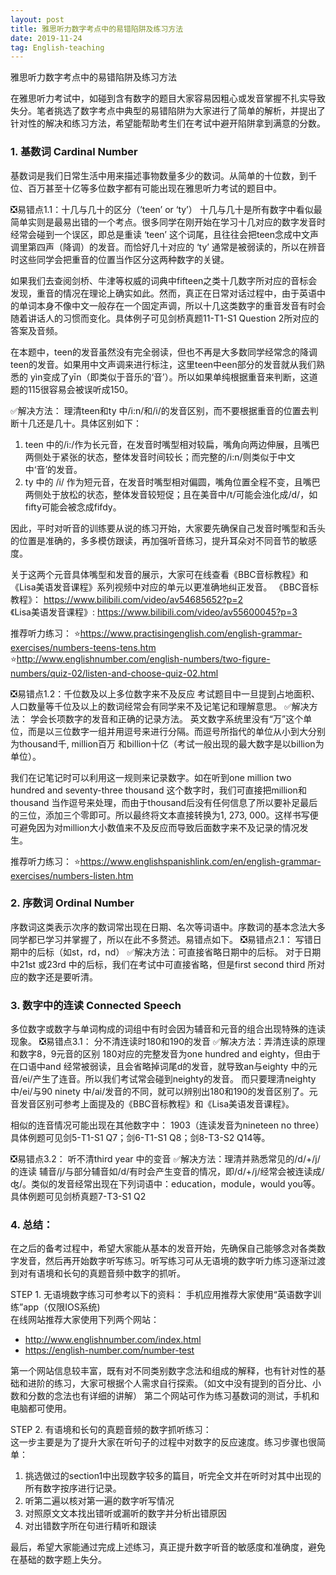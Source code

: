 ```yaml
---
layout: post
title: 雅思听力数字考点中的易错陷阱及练习方法
date: 2019-11-24
tag: English-teaching
---
```


雅思听力数字考点中的易错陷阱及练习方法


在雅思听力考试中，如碰到含有数字的题目大家容易因粗心或发音掌握不扎实导致失分。笔者挑选了数字考点中典型的易错陷阱为大家进行了简单的解析，并提出了针对性的解决和练习方法，希望能帮助考生们在考试中避开陷阱拿到满意的分数。

### 1.	基数词 Cardinal Number
基数词是我们日常生活中用来描述事物数量多少的数词。从简单的十位数，到千位、百万甚至十亿等多位数字都有可能出现在雅思听力考试的题目中。

❎易错点1.1：十几与几十的区分（’teen’ or ‘ty’）
十几与几十是所有数字中看似最简单实则是最易出错的一个考点。很多同学在刚开始在学习十几对应的数字发音时经常会碰到一个误区，即总是重读 ‘teen’ 这个词尾，且往往会把teen念成中文声调里第四声（降调）的发音。而恰好几十对应的 ‘ty’ 通常是被弱读的，所以在辨音时这些同学会把重音的位置当作区分这两种数字的关键。

如果我们去查阅剑桥、牛津等权威的词典中fifteen之类十几数字所对应的音标会发现，重音的情况在理论上确实如此。然而，真正在日常对话过程中，由于英语中的单词本身不像中文一般存在一个固定声调，所以十几这类数字的重音发音有时会随着讲话人的习惯而变化。具体例子可见剑桥真题11-T1-S1 Question 2所对应的答案及音频。

在本题中，teen的发音虽然没有完全弱读，但也不再是大多数同学经常念的降调teen的发音。如果用中文声调来进行标注，这里teen中een部分的发音就从我们熟悉的 yìn变成了yīn（即类似于音乐的‘音’）。所以如果单纯根据重音来判断，这道题的115很容易会被误听成150。

✅解决方法：
理清teen和ty 中/i:n/和/i/的发音区别，而不要根据重音的位置去判断十几还是几十。具体区别如下：
1.	teen 中的/i:/作为长元音，在发音时嘴型相对较扁，嘴角向两边伸展，且嘴巴两侧处于紧张的状态，整体发音时间较长；而完整的/i:n/则类似于中文中‘音’的发音。
2.	ty 中的 /i/ 作为短元音，在发音时嘴型相对偏圆，嘴角位置全程不变，且嘴巴两侧处于放松的状态，整体发音较短促；且在美音中/t/可能会浊化成/d/，如fifty可能会被念成fifdy。

因此，平时对听音的训练要从说的练习开始，大家要先确保自己发音时嘴型和舌头的位置是准确的，多多模仿跟读，再加强听音练习，提升耳朵对不同音节的敏感度。

关于这两个元音具体嘴型和发音的展示，大家可在线查看《BBC音标教程》和《Lisa美语发音课程》系列视频中对应的单元以更准确地纠正发音。
《BBC音标教程》：
https://www.bilibili.com/video/av54685652?p=2  
《Lisa美语发音课程》:
https://www.bilibili.com/video/av55600045?p=3

推荐听力练习：
⭐https://www.practisingenglish.com/english-grammar-exercises/numbers-teens-tens.htm  
⭐http://www.englishnumber.com/english-numbers/two-figure-numbers/quiz-02/listen-and-choose-quiz-02.html

❎易错点1.2：千位数及以上多位数字来不及反应
考试题目中一旦提到占地面积、人口数量等千位及以上的数词经常会有同学来不及记笔记和理解意思。
✅解决方法：
学会长项数字的发音和正确的记录方法。
英文数字系统里没有“万”这个单位，而是以三位数字一组并用逗号来进行分隔。而逗号所指代的单位从小到大分别为thousand千, million百万 和billion十亿（考试一般出现的最大数字是以billion为单位）。

我们在记笔记时可以利用这一规则来记录数字。如在听到one million two hundred and seventy-three thousand 这个数字时，我们可直接把million和thousand 当作逗号来处理，而由于thousand后没有任何信息了所以要补足最后的三位，添加三个零即可。所以最终将文本直接转换为1, 273, 000。这样书写便可避免因为对million大小数值来不及反应而导致后面数字来不及记录的情况发生。

推荐听力练习：
⭐https://www.englishspanishlink.com/en/english-grammar-exercises/numbers-listen.htm

### 2.	序数词 Ordinal Number
序数词这类表示次序的数词常出现在日期、名次等词语中。序数词的基本念法大多同学都已学习并掌握了，所以在此不多赘述。易错点如下。
❎易错点2.1： 写错日期中的后标（如st，rd，nd）
✅解决方法：可直接省略日期中的后标。
对于日期中21st 或23rd 中的后标，我们在考试中可直接省略，但是first second third 所对应的数字还是要听清。

### 3.	数字中的连读 Connected Speech
多位数字或数字与单词构成的词组中有时会因为辅音和元音的组合出现特殊的连读现象。
❎易错点3.1： 分不清连读时180和190的发音
✅解决方法：弄清连读的原理和数字8，9元音的区别
180对应的完整发音为one hundred and eighty，但由于在口语中and 经常被弱读，且会省略掉词尾d的发音，就导致an与eighty 中的元音/ei/产生了连音。所以我们考试常会碰到neighty的发音。
而只要理清neighty 中/ei/与90 ninety 中/ai/发音的不同，就可以辨别出180和190的发音区别了。元音发音区别可参考上面提及的《BBC音标教程》和《Lisa美语发音课程》。

相似的连音情况可能出现在其他数字中：
1903（连读发音为nineteen no three）
具体例题可见剑5-T1-S1 Q7；剑6-T1-S1 Q8；剑8-T3-S2 Q14等。

❎易错点3.2： 听不清third year 中的变音
✅解决方法：理清并熟悉常见的/d/+/j/的连读
辅音/j/与部分辅音如/d/有时会产生变音的情况，即/d/+/j/经常会被连读成/ʤ/。类似的发音经常出现在下列词语中：education，module，would you等。
具体例题可见剑桥真题7-T3-S1 Q2

### 4.	总结：
在之后的备考过程中，希望大家能从基本的发音开始，先确保自己能够念对各类数字发音，然后再开始数字听写练习。听写练习可从无语境的数字听力练习逐渐过渡到对有语境和长句的真题音频中数字的抓听。

STEP 1. 无语境数字练习可参考以下的资料： 
手机应用推荐大家使用“英语数字训练”app（仅限IOS系统)  
在线网站推荐大家使用下列两个网站：  
*	http://www.englishnumber.com/index.html
*	https://english-number.com/number-test  

第一个网站信息较丰富，既有对不同类别数字念法和组成的解释，也有针对性的基础和进阶的练习，大家可根据个人需求自行探索。（如文中没有提到的百分比、小数和分数的念法也有详细的讲解）
第二个网站可作为练习基数词的测试，手机和电脑都可使用。

STEP 2. 有语境和长句的真题音频的数字抓听练习：  
这一步主要是为了提升大家在听句子的过程中对数字的反应速度。练习步骤也很简单： 
1.	挑选做过的section1中出现数字较多的篇目，听完全文并在听时对其中出现的所有数字按序进行记录。
2.	听第二遍以核对第一遍的数字听写情况
3.	对照原文文本找出错听或漏听的数字并分析出错原因
4.	对出错数字所在句进行精听和跟读

最后，希望大家能通过完成上述练习，真正提升数字听音的敏感度和准确度，避免在基础的数字题上失分。
